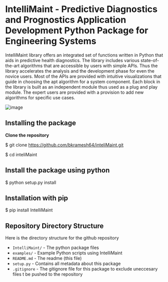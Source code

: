 # IntelliMaint - Predictive Diagnostics and Prognostics Application Development Python Package for Engineering Systems
IntelliMaint library offers an integrated set of functions written in Python that aids in predictive health diagnostics. The library includes various state-of-the-art algorithms that are accessible by users with simple APIs. Thus the library accelerates the analysis and the development phase for even the novice users. Most of the APIs are provided with intuitive visualizations that guide in choosing the apt algorithm for a system component. Each block in the library is built as an independent module thus used as a plug and play module. The expert users are provided with a provision to add new algorithms for specific use cases.


![image](https://github.com/bkramesh64/intellimaint-0.2/assets/29832933/38402759-d569-4410-b51f-36eb8b043785)


## Installing the package

**Clone the repository**

$ git clone https://github.com/bkramesh64/inteliMaint.git

$ cd inteliMaint

## Install the package using python

$ python setup.py install

## Installation with pip
$ pip install IntelliMaint

## Repository Directory Structure
Here is the directory structure for the github repository

- `IntelliMaint/` - The python package files <br />
- `examples/` - Example Python scripts using IntelliMaint <br />
- `README.md` - The readme (this file) <br />
- `setup.py` - Contains all metadata about this package <br />
- `.gitignore` - The gitignore file for this package to exclude uneccesary files t be pushed to the repository <br />
